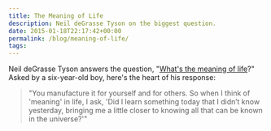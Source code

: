 ```yaml
---
title: The Meaning of Life
description: Neil deGrasse Tyson on the biggest question.
date: 2015-01-18T22:17:42+00:00
permalink: /blog/meaning-of-life/
tags:
---
```


Neil deGrasse Tyson answers the question, "[What's the meaning of life](http://www.rawstory.com/rs/2015/01/watch-neil-degrasse-tyson-explain-the-meaning-of-life-to-a-curious-6-year-old/)?" Asked by a six-year-old boy, here's the heart of his response:

> "You manufacture it for yourself and for others. So when I think of 'meaning' in life, I ask, 'Did I learn something today that I didn’t know yesterday, bringing me a little closer to knowing all that can be known in the universe?'"
